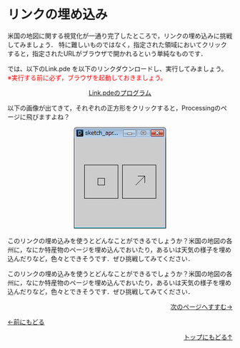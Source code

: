 # リンクの埋め込み




米国の地図に関する視覚化が一通り完了したところで，リンクの埋め込みに挑戦してみましょう． 特に難しいものではなく，指定された領域においてクリックすると，指定されたURLがブラウザで開かれるという単純なものです．

では、以下のLink.pde を以下のリンクダウンロードし、実行してみましょう。
<span style="color: red;">※実行する前に必ず，ブラウザを起動しておきましょう。</span>



<p align="center"><a href="Link.pde" target="_blank" download="Link.pde">Link.pdeのプログラム</a></p>



以下の画像が出てきて，それぞれの正方形をクリックすると，Processingのページに飛びますよね？



<p align="center"><img src="link_image" alt="" />



このリンクの埋め込みを使うとどんなことができるでしょうか？米国の地図の各州に，なにか特産物のページを埋め込んでおいたり，あるいは天気の様子を埋め込んだりなど，色々とできそうです．ぜひ挑戦してみてください．





<p align="left">このリンクの埋め込みを使うとどんなことができるでしょうか？米国の地図の各州に，なにか特産物のページを埋め込んでおいたり，あるいは天気の様子を埋め込んだりなど，色々とできそうです．ぜひ挑戦してみてください．</p>

<p align="right"><a href="../TX_visualization_1/Tx_visualization_1.html">次のページへすすむ→</a></p>
<p align="left"><a href="../mapping_7/mapping_7.html">←前にもどる</a></p>
<p align="right"><a href="../index.html">トップにもどる↑</a></p></div></div>
